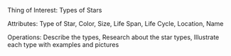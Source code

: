 Thing of Interest: Types of Stars

Attributes: Type of Star, Color, Size, Life Span, Life Cycle, Location, Name

Operations: Describe the types, Research about the star types, Illustrate each type with examples and pictures
